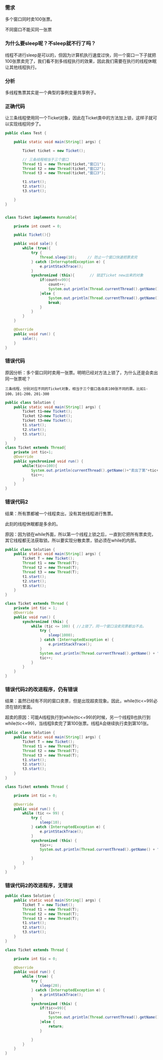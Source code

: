 ### 需求

多个窗口同时卖100张票。

不同窗口不能买同一张票

### 为什么要sleep呢？不sleep就不行了吗？
    
线程不进行sleep是可以的，但因为计算机执行速度过快，同一个窗口一下子就把100张票卖完了，我们看不到多线程执行的效果，因此我们需要在执行的线程休眠让其他线程执行。

### 分析
    
多线程售票其实是一个典型的事例变量共享例子。

### 正确代码

让三条线程使用同一个Ticket对象，因此在Ticket类中的方法加上锁，这样子就可以实现线程同步了。

```java
public class Test {

    public static void main(String[] args) {

        Ticket ticket = new Ticket();

        // 三条线程相当于三个窗口
        Thread t1 = new Thread(ticket,"窗口1");
        Thread t2 = new Thread(ticket,"窗口2");
        Thread t3 = new Thread(ticket,"窗口3");

        t1.start();
        t2.start();
        t3.start();

    }
}


class Ticket implements Runnable{

    private int count = 0;

    public Ticket(){}

    public void sale() {
        while (true){
            try {
                Thread.sleep(10);     // 防止一个窗口快速把票卖完
            } catch (InterruptedException e) {
                e.printStackTrace();
            }
            synchronized (this){       // 锁定Ticket new出来的对象
                if(count<=99){
                    count++;
                    System.out.println(Thread.currentThread().getName()+ "：卖出 -> " + count);
                }else {
                    System.out.println(Thread.currentThread().getName()+": 已售完");
                    break;
                }
            }
        }
    }

    @Override
    public void run() {
        sale();
    }
}
```

### 错误代码

原因分析：多个窗口同时卖用一张票。明明已经对方法上锁了，为什么还是会卖出同一张票呢？

    三条线程，分别对应不同的Ticket对象，相当于三个窗口各自卖100张不同的票。比如1-100，101-200，201-300

```java
public class Solution {
    public static void main(String[] args) {
        Ticket t1=new Ticket();
        Ticket t2=new Ticket();
        Ticket t3=new Ticket();
        t1.start();
        t2.start();
        t3.start();
    }
}
class Ticket extends Thread{
    private int tic=1;
    @Override
    public synchronized void run() {
        while(tic<=100){
            System.out.println(currentThread().getName()+"卖出了第"+tic+"张票");
            tic++;
        }
    }
}
```

### 错误代码2

结果：所有票都被一个线程卖出，没有其他线程进行售票。

此刻的线程休眠都是多余的。

原因：因为锁在while外面，所以第一个线程上锁之后，一直到它把所有票卖完，其它线程都无法获取锁。所以要实现分散卖票，锁必须在while的内部。

```java
public class Solution {
    public static void main(String[] args) {
        Ticket T = new Ticket();
        Thread t1 = new Thread(T);
        Thread t2 = new Thread(T);
        Thread t3 = new Thread(T);
        t1.start();
        t2.start();
        t3.start();
    }
}

class Ticket extends Thread {
    private int tic = 1;
    @Override
    public void run() {
        synchronized (this) {
            while (tic <= 100) { //上锁了，同一个窗口没卖完票都出不去。
                try {
                    sleep(1000);
                } catch (InterruptedException e) {
                    e.printStackTrace();
                }
                System.out.println(Thread.currentThread().getName() + "卖出了第" + tic + "张票");
                tic++;
            }
        }
    }
}
```

### 错误代码2的改进程序，仍有错误

结果：虽然已经有不同的窗口卖票，但是出现超卖现象。因此，while(tic<=99)必须在锁的里面。

超卖的原因：可能A线程执行到while(tic<=99)的时候，另一个线程B也执行到while(tic<=99)，当线程B卖完了第100张票。线程A会继续执行卖到第101张。

```java
public class Solution {
    public static void main(String[] args) {
        Ticket T = new Ticket();
        Thread t1 = new Thread(T);
        Thread t2 = new Thread(T);
        Thread t3 = new Thread(T);
        t1.start();
        t2.start();
        t3.start();
    }
}

class Ticket extends Thread {

    private int tic = 0;

    @Override
    public void run() {
        while (tic <= 99) {
            try {
                sleep(10);
            } catch (InterruptedException e) {
                e.printStackTrace();
            }
            synchronized (this) {
                tic++;
                System.out.println(Thread.currentThread().getName() + "卖出了第" + tic + "张票");

            }
        }
    }
}
```

### 错误代码2的改进程序，无错误

```java
public class Solution {
    public static void main(String[] args) {
        Ticket T = new Ticket();
        Thread t1 = new Thread(T);
        Thread t2 = new Thread(T);
        Thread t3 = new Thread(T);
        t1.start();
        t2.start();
        t3.start();
    }
}

class Ticket extends Thread {

    private int tic = 0;

    @Override
    public void run() {
        while (true) {
            try {
                sleep(20);
            } catch (InterruptedException e) {
                e.printStackTrace();
            }
            synchronized (this) {
                if(tic<=99){
                    tic++;
                    System.out.println(Thread.currentThread().getName() + "卖出了第" + tic + "张票");
                }else {
                    return;
                }

            }
        }
    }
}
```



